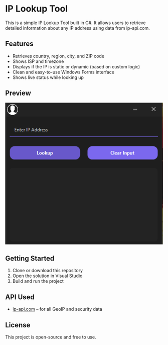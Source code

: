 # IP Lookup Tool

This is a simple IP Lookup Tool built in C#. It allows users to retrieve detailed information about any IP address using data from ip-api.com.

## Features

- Retrieves country, region, city, and ZIP code
- Shows ISP and timezone
- Displays if the IP is static or dynamic (based on custom logic)
- Clean and easy-to-use Windows Forms interface
- Shows live status while looking up

## Preview

![Screenshot](https://github.com/captainraidden/IPLookup/blob/main/screenshot.png?raw=true)

## Getting Started

1. Clone or download this repository
2. Open the solution in Visual Studio
3. Build and run the project

## API Used

- [ip-api.com](https://ip-api.com/) – for all GeoIP and security data

## License

This project is open-source and free to use.
